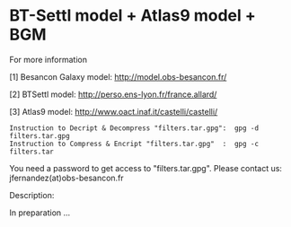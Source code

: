 BT-Settl model + Atlas9 model + BGM 
====================================

 For more information 
 
 [1] Besancon Galaxy model: http://model.obs-besancon.fr/
 
 [2] BTSettl model: http://perso.ens-lyon.fr/france.allard/ 
 
 [3] Atlas9 model: http://www.oact.inaf.it/castelli/castelli/
 

    Instruction to Decript & Decompress "filters.tar.gpg":  gpg -d filters.tar.gpg  
    Instruction to Compress & Encript "filters.tar.gpg"  :  gpg -c filters.tar

You need a password to get access to "filters.tar.gpg". Please contact us: jfernandez(at)obs-besancon.fr

Description:

In preparation ...


